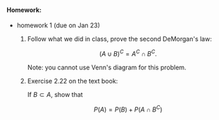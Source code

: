 <script type="text/javascript" async
  src="https://cdn.mathjax.org/mathjax/latest/MathJax.js?config=TeX-MML-AM_CHTML">
</script>

#### Homework:

*   homework 1 (due on Jan 23)

    1.  Follow what we did in class, prove the second DeMorgan's law:

        $$(A \cup B)^C = A^C \cap B^C .$$

        Note: you cannot use Venn's diagram for this problem.

    2.  Exercise 2.22 on the text book:

        If $B\subset A$, show that

        $$P(A)=P(B)+ P(A \cap B^C)$$

